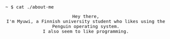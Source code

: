 <p align="left"><samp>
~ $ cat ./about-me
</samp></p>

<p align="center"><samp>
Hey there,<br>
I'm Myuwi, a Finnish university student who likes using the Penguin operating system.<br>
I also seem to like programming.
</samp></p>

<br>
